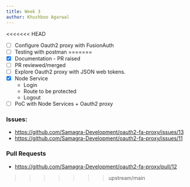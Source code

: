 ```yaml
---
title: Week 3
author: Khushboo Agarwal
---
```


<!--

-->

<<<<<<< HEAD
- [ ] Configure Oauth2 proxy with FusionAuth
- [ ] Testing with postman
=======
- [X] Documentation - PR raised
- [ ] PR reviewed/merged
- [ ] Explore Oauth2 proxy with JSON web tokens.
- [X] Node Service
    -  Login
    -  Route to be protected
    -  Logout
- [ ] PoC with Node Services + Oauth2 proxy
### Issues: 
- https://github.com/Samagra-Development/oauth2-fa-proxy/issues/13
- https://github.com/Samagra-Development/oauth2-fa-proxy/issues/11

### Pull Requests
- https://github.com/Samagra-Development/oauth2-fa-proxy/pull/12

   
         
>>>>>>> upstream/main
